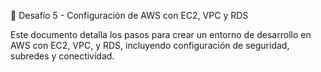 🚀 Desafío 5 - Configuración de AWS con EC2, VPC y RDS

Este documento detalla los pasos para crear un entorno de desarrollo en AWS con EC2, VPC, y RDS, incluyendo configuración de seguridad, subredes y conectividad.

